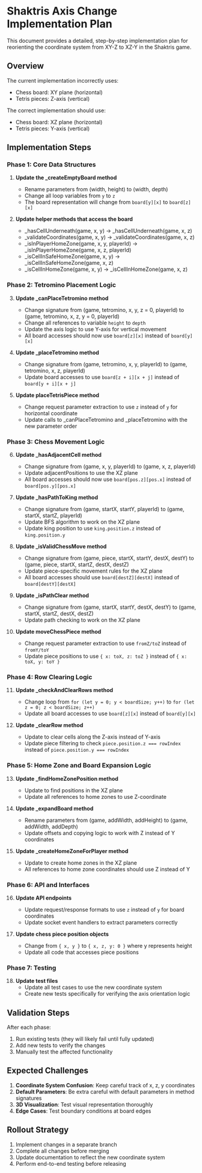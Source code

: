 # Shaktris Axis Change Implementation Plan

This document provides a detailed, step-by-step implementation plan for reorienting the coordinate system from XY-Z to XZ-Y in the Shaktris game.

## Overview

The current implementation incorrectly uses:
- Chess board: XY plane (horizontal)
- Tetris pieces: Z-axis (vertical)

The correct implementation should use:
- Chess board: XZ plane (horizontal)
- Tetris pieces: Y-axis (vertical)

## Implementation Steps

### Phase 1: Core Data Structures

1. **Update the _createEmptyBoard method** 
   - Rename parameters from (width, height) to (width, depth)
   - Change all loop variables from `y` to `z` 
   - The board representation will change from `board[y][x]` to `board[z][x]`

2. **Update helper methods that access the board**
   - _hasCellUnderneath(game, x, y) → _hasCellUnderneath(game, x, z)
   - _validateCoordinates(game, x, y) → _validateCoordinates(game, x, z)
   - _isInPlayerHomeZone(game, x, y, playerId) → _isInPlayerHomeZone(game, x, z, playerId)
   - _isCellInSafeHomeZone(game, x, y) → _isCellInSafeHomeZone(game, x, z)
   - _isCellInHomeZone(game, x, y) → _isCellInHomeZone(game, x, z)

### Phase 2: Tetromino Placement Logic

3. **Update _canPlaceTetromino method**
   - Change signature from (game, tetromino, x, y, z = 0, playerId) to (game, tetromino, x, z, y = 0, playerId)
   - Change all references to variable `height` to `depth`
   - Update the axis logic to use Y-axis for vertical movement
   - All board accesses should now use `board[z][x]` instead of `board[y][x]`

4. **Update _placeTetromino method**
   - Change signature from (game, tetromino, x, y, playerId) to (game, tetromino, x, z, playerId)
   - Update board accesses to use `board[z + i][x + j]` instead of `board[y + i][x + j]`

5. **Update placeTetrisPiece method**
   - Change request parameter extraction to use `z` instead of `y` for horizontal coordinate
   - Update calls to _canPlaceTetromino and _placeTetromino with the new parameter order

### Phase 3: Chess Movement Logic

6. **Update _hasAdjacentCell method**
   - Change signature from (game, x, y, playerId) to (game, x, z, playerId)
   - Update adjacentPositions to use the XZ plane
   - All board accesses should now use `board[pos.z][pos.x]` instead of `board[pos.y][pos.x]`

7. **Update _hasPathToKing method**
   - Change signature from (game, startX, startY, playerId) to (game, startX, startZ, playerId)
   - Update BFS algorithm to work on the XZ plane
   - Update king position to use `king.position.z` instead of `king.position.y`

8. **Update _isValidChessMove method**
   - Change signature from (game, piece, startX, startY, destX, destY) to (game, piece, startX, startZ, destX, destZ)
   - Update piece-specific movement rules for the XZ plane
   - All board accesses should use `board[destZ][destX]` instead of `board[destY][destX]`

9. **Update _isPathClear method**
   - Change signature from (game, startX, startY, destX, destY) to (game, startX, startZ, destX, destZ)
   - Update path checking to work on the XZ plane

10. **Update moveChessPiece method**
    - Change request parameter extraction to use `fromZ/toZ` instead of `fromY/toY`
    - Update piece positions to use `{ x: toX, z: toZ }` instead of `{ x: toX, y: toY }`

### Phase 4: Row Clearing Logic

11. **Update _checkAndClearRows method**
    - Change loop from `for (let y = 0; y < boardSize; y++)` to `for (let z = 0; z < boardSize; z++)`
    - Update all board accesses to use `board[z][x]` instead of `board[y][x]`

12. **Update _clearRow method**
    - Update to clear cells along the Z-axis instead of Y-axis
    - Update piece filtering to check `piece.position.z === rowIndex` instead of `piece.position.y === rowIndex`

### Phase 5: Home Zone and Board Expansion Logic

13. **Update _findHomeZonePosition method**
    - Update to find positions in the XZ plane
    - Update all references to home zones to use Z-coordinate

14. **Update _expandBoard method**
    - Rename parameters from (game, addWidth, addHeight) to (game, addWidth, addDepth)
    - Update offsets and copying logic to work with Z instead of Y coordinates

15. **Update _createHomeZoneForPlayer method**
    - Update to create home zones in the XZ plane
    - All references to home zone coordinates should use Z instead of Y

### Phase 6: API and Interfaces

16. **Update API endpoints**
    - Update request/response formats to use `z` instead of `y` for board coordinates
    - Update socket event handlers to extract parameters correctly

17. **Update chess piece position objects**
    - Change from `{ x, y }` to `{ x, z, y: 0 }` where y represents height
    - Update all code that accesses piece positions

### Phase 7: Testing

18. **Update test files**
    - Update all test cases to use the new coordinate system
    - Create new tests specifically for verifying the axis orientation logic

## Validation Steps

After each phase:
1. Run existing tests (they will likely fail until fully updated)
2. Add new tests to verify the changes
3. Manually test the affected functionality

## Expected Challenges

1. **Coordinate System Confusion**: Keep careful track of x, z, y coordinates
2. **Default Parameters**: Be extra careful with default parameters in method signatures
3. **3D Visualization**: Test visual representation thoroughly
4. **Edge Cases**: Test boundary conditions at board edges

## Rollout Strategy

1. Implement changes in a separate branch
2. Complete all changes before merging
3. Update documentation to reflect the new coordinate system
4. Perform end-to-end testing before releasing 